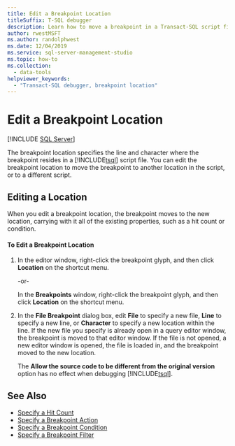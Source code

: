 ```yaml
---
title: Edit a Breakpoint Location
titleSuffix: T-SQL debugger
description: Learn how to move a breakpoint in a Transact-SQL script file to another location in the script, or to a different script.
author: rwestMSFT
ms.author: randolphwest
ms.date: 12/04/2019
ms.service: sql-server-management-studio
ms.topic: how-to
ms.collection:
  - data-tools
helpviewer_keywords:
  - "Transact-SQL debugger, breakpoint location"
---
```


# Edit a Breakpoint Location

 [!INCLUDE [SQL Server](../includes/applies-to-version/sqlserver.md)]

The breakpoint location specifies the line and character where the breakpoint resides in a [!INCLUDE[tsql](../includes/tsql-md.md)] script file. You can edit the breakpoint location to move the breakpoint to another location in the script, or to a different script.

## Editing a Location

When you edit a breakpoint location, the breakpoint moves to the new location, carrying with it all of the existing properties, such as a hit count or condition.  

#### To Edit a Breakpoint Location

1. In the editor window, right-click the breakpoint glyph, and then click **Location** on the shortcut menu.  
  
     -or-  
  
     In the **Breakpoints** window, right-click the breakpoint glyph, and then click **Location** on the shortcut menu.  
  
2. In the **File Breakpoint** dialog box, edit **File** to specify a new file, **Line** to specify a new line, or **Character** to specify a new location within the line. If the new file you specify is already open in a query editor window, the breakpoint is moved to that editor window. If the file is not opened, a new editor window is opened, the file is loaded in, and the breakpoint moved to the new location.  
  
     The **Allow the source code to be different from the original version** option has no effect when debugging [!INCLUDE[tsql](../includes/tsql-md.md)].  
  
## See Also

- [Specify a Hit Count](/sql/ssdt/debugger/specify-hit-count)
- [Specify a Breakpoint Action](/sql/ssdt/debugger/specify-breakpoint-action)
- [Specify a Breakpoint Condition](/sql/ssdt/debugger/specify-breakpoint-condition)
- [Specify a Breakpoint Filter](/sql/ssdt/debugger/specify-breakpoint-filter)
